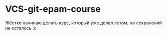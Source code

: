 # VCS-git-epam-course
Жёстко начинаю делать курс, который уже делал летом, но сохранений не осталось :c
